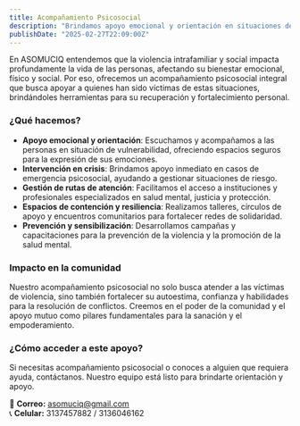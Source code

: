 ```yaml
---
title: Acompañamiento Psicosocial
description: "Brindamos apoyo emocional y orientación en situaciones de violencia intrafamiliar y social."
publishDate: "2025-02-27T22:09:00Z"
---
```


En ASOMUCIQ entendemos que la violencia intrafamiliar y social impacta profundamente la vida de las personas, afectando su bienestar emocional, físico y social. Por eso, ofrecemos un acompañamiento psicosocial integral que busca apoyar a quienes han sido víctimas de estas situaciones, brindándoles herramientas para su recuperación y fortalecimiento personal.  

### **¿Qué hacemos?**  

- **Apoyo emocional y orientación**: Escuchamos y acompañamos a las personas en situación de vulnerabilidad, ofreciendo espacios seguros para la expresión de sus emociones.  
- **Intervención en crisis**: Brindamos apoyo inmediato en casos de emergencia psicosocial, ayudando a gestionar situaciones de riesgo.  
- **Gestión de rutas de atención**: Facilitamos el acceso a instituciones y profesionales especializados en salud mental, justicia y protección.  
- **Espacios de contención y resiliencia**: Realizamos talleres, círculos de apoyo y encuentros comunitarios para fortalecer redes de solidaridad.  
- **Prevención y sensibilización**: Desarrollamos campañas y capacitaciones para la prevención de la violencia y la promoción de la salud mental.  

### **Impacto en la comunidad**  

Nuestro acompañamiento psicosocial no solo busca atender a las víctimas de violencia, sino también fortalecer su autoestima, confianza y habilidades para la resolución de conflictos. Creemos en el poder de la comunidad y el apoyo mutuo como pilares fundamentales para la sanación y el empoderamiento.  

### **¿Cómo acceder a este apoyo?**  

Si necesitas acompañamiento psicosocial o conoces a alguien que requiera ayuda, contáctanos. Nuestro equipo está listo para brindarte orientación y apoyo.  

📩 **Correo:** asomuciq@gmail.com  
📞 **Celular:** 3137457882 / 3136046162  
